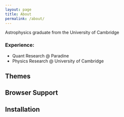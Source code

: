 ```yaml
---
layout: page
title: About
permalink: /about/
---
```


Astrophysics graduate from the University of Cambridge

### Experience:
* Quant Research @ Paradine
* Physics Research @ University of Cambridge

## Themes

## Browser Support

## Installation

